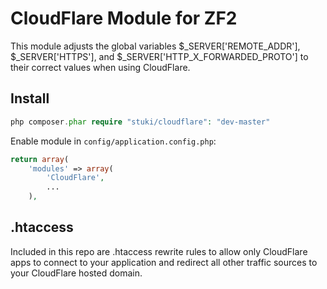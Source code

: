 CloudFlare Module for ZF2
=========================

This module adjusts the global variables $_SERVER['REMOTE_ADDR'], $_SERVER['HTTPS'], and $_SERVER['HTTP_X_FORWARDED_PROTO'] to their correct values when using CloudFlare.

Install
-------

```php
php composer.phar require "stuki/cloudflare": "dev-master"
```


Enable module in `config/application.config.php`: 
```php
return array(
    'modules' => array(
        'CloudFlare',
        ...
    ),
```


.htaccess
---------

Included in this repo are .htaccess rewrite rules to allow only CloudFlare apps to connect to your application and redirect all other traffic sources to your CloudFlare hosted domain.

